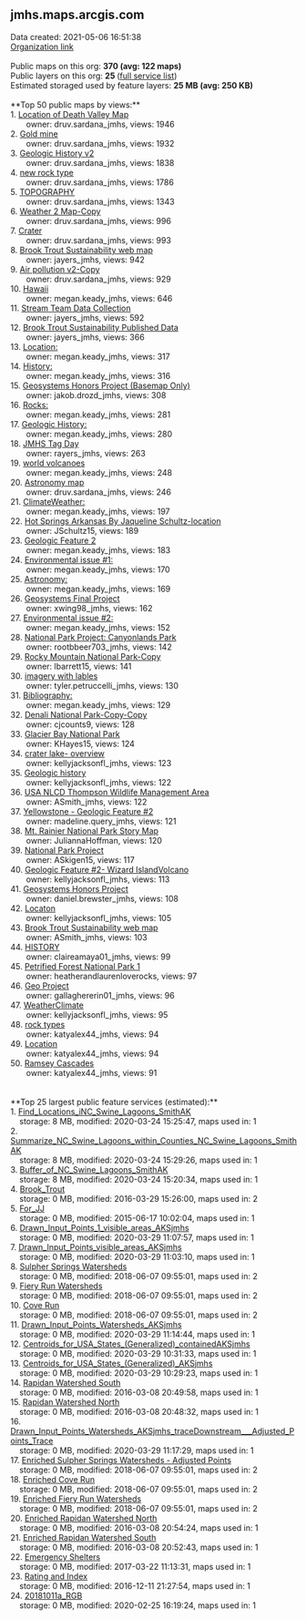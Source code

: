 <h2>jmhs.maps.arcgis.com</h2> Data created: 2021-05-06 16:51:38 <br /><a target='new' href='https://jmhs.maps.arcgis.com'>Organization link</a><br /><br />Public maps on this org: <b>370 (avg: 122 maps)</b><br />Public layers on this org: <b>25 </b>(<a target='new' href='https://services.arcgis.com/kEp1uXh3oRyaQ3ns/ArcGIS/rest/services'>full service list</a>)<br />Estimated storaged used by feature layers: <b>25 MB (avg: 250 KB)</b><br /><br />**Top 50 public maps by views:**<br />  1. <a target='new' href='https://www.arcgis.com/home/item.html?id=10625fa025dd4556ad7b9872dd44f938'>Location of Death Valley Map</a> <br />  &nbsp;&nbsp;&nbsp;&nbsp; &nbsp;&nbsp;owner: druv.sardana_jmhs, views: 1946<br />  2. <a target='new' href='https://www.arcgis.com/home/item.html?id=3d4ae4e2ec204bff8feeabf91fa032d0'>Gold mine</a> <br />  &nbsp;&nbsp;&nbsp;&nbsp; &nbsp;&nbsp;owner: druv.sardana_jmhs, views: 1932<br />  3. <a target='new' href='https://www.arcgis.com/home/item.html?id=d3876fb42b654058a9163ece9e8640cb'>Geologic History v2</a> <br />  &nbsp;&nbsp;&nbsp;&nbsp; &nbsp;&nbsp;owner: druv.sardana_jmhs, views: 1838<br />  4. <a target='new' href='https://www.arcgis.com/home/item.html?id=a2c1c1a3fae548438191bad5bb733dd1'>new rock type</a> <br />  &nbsp;&nbsp;&nbsp;&nbsp; &nbsp;&nbsp;owner: druv.sardana_jmhs, views: 1786<br />  5. <a target='new' href='https://www.arcgis.com/home/item.html?id=93ae617a81aa41ea9f2d2daaac6e2cf6'>TOPOGRAPHY</a> <br />  &nbsp;&nbsp;&nbsp;&nbsp; &nbsp;&nbsp;owner: druv.sardana_jmhs, views: 1343<br />  6. <a target='new' href='https://www.arcgis.com/home/item.html?id=eb1baaba71f842339b81b1fcc418f881'>Weather 2 Map-Copy</a> <br />  &nbsp;&nbsp;&nbsp;&nbsp; &nbsp;&nbsp;owner: druv.sardana_jmhs, views: 996<br />  7. <a target='new' href='https://www.arcgis.com/home/item.html?id=abe2910f5131460e8284b6fe295813e6'>Crater</a> <br />  &nbsp;&nbsp;&nbsp;&nbsp; &nbsp;&nbsp;owner: druv.sardana_jmhs, views: 993<br />  8. <a target='new' href='https://www.arcgis.com/home/item.html?id=809f8daa97de42ae9367b078cc2bbc31'>Brook Trout Sustainability web map</a> <br />  &nbsp;&nbsp;&nbsp;&nbsp; &nbsp;&nbsp;owner: jayers_jmhs, views: 942<br />  9. <a target='new' href='https://www.arcgis.com/home/item.html?id=9bcecdbc768e4816b50910d1bbc188b0'>Air pollution v2-Copy</a> <br />  &nbsp;&nbsp;&nbsp;&nbsp; &nbsp;&nbsp;owner: druv.sardana_jmhs, views: 929<br />  10. <a target='new' href='https://www.arcgis.com/home/item.html?id=d64b674b01264af990edb86948dd7114'>Hawaii</a> <br />  &nbsp;&nbsp;&nbsp;&nbsp; &nbsp;&nbsp;owner: megan.keady_jmhs, views: 646<br />  11. <a target='new' href='https://www.arcgis.com/home/item.html?id=237459d7e33042ea94e99fc473406d26'>Stream Team Data Collection</a> <br />  &nbsp;&nbsp;&nbsp;&nbsp; &nbsp;&nbsp;owner: jayers_jmhs, views: 592<br />  12. <a target='new' href='https://www.arcgis.com/home/item.html?id=cba454ea6fb44720a26338902eb3387c'>Brook Trout Sustainability Published Data</a> <br />  &nbsp;&nbsp;&nbsp;&nbsp; &nbsp;&nbsp;owner: jayers_jmhs, views: 366<br />  13. <a target='new' href='https://www.arcgis.com/home/item.html?id=bdc4fa92ec9c41d397650389806067db'>Location:</a> <br />  &nbsp;&nbsp;&nbsp;&nbsp; &nbsp;&nbsp;owner: megan.keady_jmhs, views: 317<br />  14. <a target='new' href='https://www.arcgis.com/home/item.html?id=1fe2666801e2468ab66ba3b6c00c2c1b'>History:</a> <br />  &nbsp;&nbsp;&nbsp;&nbsp; &nbsp;&nbsp;owner: megan.keady_jmhs, views: 316<br />  15. <a target='new' href='https://www.arcgis.com/home/item.html?id=34f204d379bb4bcb941c79936f37fadf'>Geosystems Honors Project (Basemap Only)</a> <br />  &nbsp;&nbsp;&nbsp;&nbsp; &nbsp;&nbsp;owner: jakob.drozd_jmhs, views: 308<br />  16. <a target='new' href='https://www.arcgis.com/home/item.html?id=a412689a1683428da6bf3991e8fd9490'>Rocks: </a> <br />  &nbsp;&nbsp;&nbsp;&nbsp; &nbsp;&nbsp;owner: megan.keady_jmhs, views: 281<br />  17. <a target='new' href='https://www.arcgis.com/home/item.html?id=3c71b23230a74cdeb801ae05ea391eee'>Geologic History:</a> <br />  &nbsp;&nbsp;&nbsp;&nbsp; &nbsp;&nbsp;owner: megan.keady_jmhs, views: 280<br />  18. <a target='new' href='https://www.arcgis.com/home/item.html?id=03411d85b012463c811a240902bcd295'>JMHS Tag Day</a> <br />  &nbsp;&nbsp;&nbsp;&nbsp; &nbsp;&nbsp;owner: rayers_jmhs, views: 263<br />  19. <a target='new' href='https://www.arcgis.com/home/item.html?id=8da16d4f42c049f1ba60cee7b056423a'>world volcanoes</a> <br />  &nbsp;&nbsp;&nbsp;&nbsp; &nbsp;&nbsp;owner: megan.keady_jmhs, views: 248<br />  20. <a target='new' href='https://www.arcgis.com/home/item.html?id=aac098af3d3644fea1e92f950a269b2f'>Astronomy map</a> <br />  &nbsp;&nbsp;&nbsp;&nbsp; &nbsp;&nbsp;owner: druv.sardana_jmhs, views: 246<br />  21. <a target='new' href='https://www.arcgis.com/home/item.html?id=a254ff7f758643c6ad66e636be117bb6'>ClimateWeather:</a> <br />  &nbsp;&nbsp;&nbsp;&nbsp; &nbsp;&nbsp;owner: megan.keady_jmhs, views: 197<br />  22. <a target='new' href='https://www.arcgis.com/home/item.html?id=b37ecbe22c6f42c3bfef63542352d36c'>Hot Springs Arkansas By Jaqueline Schultz-location</a> <br />  &nbsp;&nbsp;&nbsp;&nbsp; &nbsp;&nbsp;owner: JSchultz15, views: 189<br />  23. <a target='new' href='https://www.arcgis.com/home/item.html?id=39d45ee46f61412f96f850fc8a937777'>Geologic Feature 2</a> <br />  &nbsp;&nbsp;&nbsp;&nbsp; &nbsp;&nbsp;owner: megan.keady_jmhs, views: 183<br />  24. <a target='new' href='https://www.arcgis.com/home/item.html?id=0e3f3d61d69c4d16aae2c0b36987ba23'>Environmental issue #1:</a> <br />  &nbsp;&nbsp;&nbsp;&nbsp; &nbsp;&nbsp;owner: megan.keady_jmhs, views: 170<br />  25. <a target='new' href='https://www.arcgis.com/home/item.html?id=7c1170286718423bba6c5b8d0274a7b8'>Astronomy:</a> <br />  &nbsp;&nbsp;&nbsp;&nbsp; &nbsp;&nbsp;owner: megan.keady_jmhs, views: 169<br />  26. <a target='new' href='https://www.arcgis.com/home/item.html?id=e5ad3395dc584fe58c783d2c7fde66be'>Geosystems Final Project</a> <br />  &nbsp;&nbsp;&nbsp;&nbsp; &nbsp;&nbsp;owner: xwing98_jmhs, views: 162<br />  27. <a target='new' href='https://www.arcgis.com/home/item.html?id=964e100d218a47888ad94cbe236107ce'>Environmental issue #2:</a> <br />  &nbsp;&nbsp;&nbsp;&nbsp; &nbsp;&nbsp;owner: megan.keady_jmhs, views: 152<br />  28. <a target='new' href='https://www.arcgis.com/home/item.html?id=0593090d2e1b41aa8b5605a8b33337be'>National Park Project: Canyonlands Park</a> <br />  &nbsp;&nbsp;&nbsp;&nbsp; &nbsp;&nbsp;owner: rootbbeer703_jmhs, views: 142<br />  29. <a target='new' href='https://www.arcgis.com/home/item.html?id=f9f6605ec6394de7a663a7b44b158c0a'>Rocky Mountain National Park-Copy</a> <br />  &nbsp;&nbsp;&nbsp;&nbsp; &nbsp;&nbsp;owner: lbarrett15, views: 141<br />  30. <a target='new' href='https://www.arcgis.com/home/item.html?id=90f6e2fc80dd4c24a0a757417960425a'>imagery with lables</a> <br />  &nbsp;&nbsp;&nbsp;&nbsp; &nbsp;&nbsp;owner: tyler.petruccelli_jmhs, views: 130<br />  31. <a target='new' href='https://www.arcgis.com/home/item.html?id=26ed085cb53a47a2bb0ad8b3db66e90c'>Bibliography:</a> <br />  &nbsp;&nbsp;&nbsp;&nbsp; &nbsp;&nbsp;owner: megan.keady_jmhs, views: 129<br />  32. <a target='new' href='https://www.arcgis.com/home/item.html?id=43dfbd14502a42a28f538697cc74da94'>Denali National Park-Copy-Copy</a> <br />  &nbsp;&nbsp;&nbsp;&nbsp; &nbsp;&nbsp;owner: cjcounts9, views: 128<br />  33. <a target='new' href='https://www.arcgis.com/home/item.html?id=8e0553613adb475f9d8ac009af28dbe8'>Glacier Bay National Park</a> <br />  &nbsp;&nbsp;&nbsp;&nbsp; &nbsp;&nbsp;owner: KHayes15, views: 124<br />  34. <a target='new' href='https://www.arcgis.com/home/item.html?id=bff72502935c48e5861e4eff79fd9d1d'>crater lake- overview</a> <br />  &nbsp;&nbsp;&nbsp;&nbsp; &nbsp;&nbsp;owner: kellyjacksonfl_jmhs, views: 123<br />  35. <a target='new' href='https://www.arcgis.com/home/item.html?id=c6d17058358349cb84c4cf9177ce82e3'>Geologic history</a> <br />  &nbsp;&nbsp;&nbsp;&nbsp; &nbsp;&nbsp;owner: kellyjacksonfl_jmhs, views: 122<br />  36. <a target='new' href='https://www.arcgis.com/home/item.html?id=773af80a2199452cb1a90d74adc7ad73'>USA NLCD Thompson Wildlife Management Area</a> <br />  &nbsp;&nbsp;&nbsp;&nbsp; &nbsp;&nbsp;owner: ASmith_jmhs, views: 122<br />  37. <a target='new' href='https://www.arcgis.com/home/item.html?id=1e55c0ff8dff4b52baf6fb1d8dab1020'>Yellowstone - Geologic Feature #2</a> <br />  &nbsp;&nbsp;&nbsp;&nbsp; &nbsp;&nbsp;owner: madeline.query_jmhs, views: 121<br />  38. <a target='new' href='https://www.arcgis.com/home/item.html?id=2debfd7ee27a48c097357d62cd130174'>Mt. Rainier National Park Story Map</a> <br />  &nbsp;&nbsp;&nbsp;&nbsp; &nbsp;&nbsp;owner: JuliannaHoffman, views: 120<br />  39. <a target='new' href='https://www.arcgis.com/home/item.html?id=fb57b01c281f43f38c9eb9392182d7e6'>National Park Project</a> <br />  &nbsp;&nbsp;&nbsp;&nbsp; &nbsp;&nbsp;owner: ASkigen15, views: 117<br />  40. <a target='new' href='https://www.arcgis.com/home/item.html?id=751b7cea6f064617bcfc1ab1528b3964'>Geologic Feature #2- Wizard IslandVolcano</a> <br />  &nbsp;&nbsp;&nbsp;&nbsp; &nbsp;&nbsp;owner: kellyjacksonfl_jmhs, views: 113<br />  41. <a target='new' href='https://www.arcgis.com/home/item.html?id=e332dcd1dad749559fb13979519a1d43'>Geosystems Honors Project</a> <br />  &nbsp;&nbsp;&nbsp;&nbsp; &nbsp;&nbsp;owner: daniel.brewster_jmhs, views: 108<br />  42. <a target='new' href='https://www.arcgis.com/home/item.html?id=13c11d6cf0134ed39155b1e013b4d0d3'>Locaton</a> <br />  &nbsp;&nbsp;&nbsp;&nbsp; &nbsp;&nbsp;owner: kellyjacksonfl_jmhs, views: 105<br />  43. <a target='new' href='https://www.arcgis.com/home/item.html?id=919ddc4b5e8a49a59c506bbd89fbdba6'>Brook Trout Sustainability web map</a> <br />  &nbsp;&nbsp;&nbsp;&nbsp; &nbsp;&nbsp;owner: ASmith_jmhs, views: 103<br />  44. <a target='new' href='https://www.arcgis.com/home/item.html?id=7a70b7fc67a74973a89f5bd172197a94'>HISTORY</a> <br />  &nbsp;&nbsp;&nbsp;&nbsp; &nbsp;&nbsp;owner: claireamaya01_jmhs, views: 99<br />  45. <a target='new' href='https://www.arcgis.com/home/item.html?id=f260aaed35bd4dfabd0c987850a66520'>Petrified Forest National Park 1</a> <br />  &nbsp;&nbsp;&nbsp;&nbsp; &nbsp;&nbsp;owner: heatherandlaurenloverocks, views: 97<br />  46. <a target='new' href='https://www.arcgis.com/home/item.html?id=8bf6535d7bac47a7bc4f5cdb8f588fe3'>Geo Project</a> <br />  &nbsp;&nbsp;&nbsp;&nbsp; &nbsp;&nbsp;owner: gallaghererin01_jmhs, views: 96<br />  47. <a target='new' href='https://www.arcgis.com/home/item.html?id=098dcb1b4f3f427ca1ddf9917f9a7473'>WeatherClimate</a> <br />  &nbsp;&nbsp;&nbsp;&nbsp; &nbsp;&nbsp;owner: kellyjacksonfl_jmhs, views: 95<br />  48. <a target='new' href='https://www.arcgis.com/home/item.html?id=348c16ea80cf4f408042122b7de6007d'>rock types</a> <br />  &nbsp;&nbsp;&nbsp;&nbsp; &nbsp;&nbsp;owner: katyalex44_jmhs, views: 94<br />  49. <a target='new' href='https://www.arcgis.com/home/item.html?id=fd4f57e06b544c93b07e1d86a3d90a8f'>Location</a> <br />  &nbsp;&nbsp;&nbsp;&nbsp; &nbsp;&nbsp;owner: katyalex44_jmhs, views: 94<br />  50. <a target='new' href='https://www.arcgis.com/home/item.html?id=64dc0a550f574b22bdd8700c234ca133'>Ramsey Cascades </a> <br />  &nbsp;&nbsp;&nbsp;&nbsp; &nbsp;&nbsp;owner: katyalex44_jmhs, views: 91<br /><br /><br />**Top 25 largest public feature services (estimated):**<br /> 1. <a target='new' href='https://www.arcgis.com/home/item.html?id=69061192ad774be58c8c37ab454dfa8d'>Find_Locations_iNC_Swine_Lagoons_SmithAK</a><br /> &nbsp;&nbsp;&nbsp;&nbsp;storage: 8 MB, modified: 2020-03-24 15:25:47, maps used in: 1<br /> 2. <a target='new' href='https://www.arcgis.com/home/item.html?id=5c93f51538e44833b4595bf1f5d641de'>Summarize_NC_Swine_Lagoons_within_Counties_NC_Swine_Lagoons_SmithAK</a><br /> &nbsp;&nbsp;&nbsp;&nbsp;storage: 8 MB, modified: 2020-03-24 15:29:26, maps used in: 1<br /> 3. <a target='new' href='https://www.arcgis.com/home/item.html?id=a70364a49ee5405287b76d0758dae73e'>Buffer_of_NC_Swine_Lagoons_SmithAK</a><br /> &nbsp;&nbsp;&nbsp;&nbsp;storage: 8 MB, modified: 2020-03-24 15:20:34, maps used in: 1<br /> 4. <a target='new' href='https://www.arcgis.com/home/item.html?id=4077823038d14a5fa0447741e88033b3'>Brook_Trout</a><br /> &nbsp;&nbsp;&nbsp;&nbsp;storage: 0 MB, modified: 2016-03-29 15:26:00, maps used in: 2<br /> 5. <a target='new' href='https://www.arcgis.com/home/item.html?id=1e940e3cc394477fb6f1b326291efc37'>For_JJ</a><br /> &nbsp;&nbsp;&nbsp;&nbsp;storage: 0 MB, modified: 2015-06-17 10:02:04, maps used in: 1<br /> 6. <a target='new' href='https://www.arcgis.com/home/item.html?id=5e465b08901c434192d4b963ee6a25b1'>Drawn_Input_Points_1_visible_areas_AKSjmhs</a><br /> &nbsp;&nbsp;&nbsp;&nbsp;storage: 0 MB, modified: 2020-03-29 11:07:57, maps used in: 1<br /> 7. <a target='new' href='https://www.arcgis.com/home/item.html?id=056858cd4d33404788d6927cec2f6756'>Drawn_Input_Points_visible_areas_AKSjmhs</a><br /> &nbsp;&nbsp;&nbsp;&nbsp;storage: 0 MB, modified: 2020-03-29 11:03:10, maps used in: 1<br /> 8. <a target='new' href='https://www.arcgis.com/home/item.html?id=e710383c162a47288d7e95de8e2b33d4'>Sulpher Springs Watersheds</a><br /> &nbsp;&nbsp;&nbsp;&nbsp;storage: 0 MB, modified: 2018-06-07 09:55:01, maps used in: 2<br /> 9. <a target='new' href='https://www.arcgis.com/home/item.html?id=93a2bc5ea092472fb4f876e0e722896b'>Fiery Run Watersheds</a><br /> &nbsp;&nbsp;&nbsp;&nbsp;storage: 0 MB, modified: 2018-06-07 09:55:01, maps used in: 2<br /> 10. <a target='new' href='https://www.arcgis.com/home/item.html?id=6173627c6563413c8e9cabd0544d4f1c'>Cove Run</a><br /> &nbsp;&nbsp;&nbsp;&nbsp;storage: 0 MB, modified: 2018-06-07 09:55:01, maps used in: 2<br /> 11. <a target='new' href='https://www.arcgis.com/home/item.html?id=c6e1706b222b4937ba8987e6174dbfab'>Drawn_Input_Points_Watersheds_AKSjmhs</a><br /> &nbsp;&nbsp;&nbsp;&nbsp;storage: 0 MB, modified: 2020-03-29 11:14:44, maps used in: 1<br /> 12. <a target='new' href='https://www.arcgis.com/home/item.html?id=dae89033eae54f32827a42469388ffa3'>Centroids_for_USA_States_(Generalized)_containedAKSjmhs</a><br /> &nbsp;&nbsp;&nbsp;&nbsp;storage: 0 MB, modified: 2020-03-29 10:31:33, maps used in: 1<br /> 13. <a target='new' href='https://www.arcgis.com/home/item.html?id=88e3945d4b4d4e12ace292530f0d64f5'>Centroids_for_USA_States_(Generalized)_AKSjmhs</a><br /> &nbsp;&nbsp;&nbsp;&nbsp;storage: 0 MB, modified: 2020-03-29 10:29:23, maps used in: 1<br /> 14. <a target='new' href='https://www.arcgis.com/home/item.html?id=3ea602083fed4cba9f989f475e8b2312'>Rapidan Watershed South</a><br /> &nbsp;&nbsp;&nbsp;&nbsp;storage: 0 MB, modified: 2016-03-08 20:49:58, maps used in: 1<br /> 15. <a target='new' href='https://www.arcgis.com/home/item.html?id=40491a9f0fc5491c855fe34afa4b1fd8'>Rapidan Watershed North</a><br /> &nbsp;&nbsp;&nbsp;&nbsp;storage: 0 MB, modified: 2016-03-08 20:48:32, maps used in: 1<br /> 16. <a target='new' href='https://www.arcgis.com/home/item.html?id=397eeae2d965429d8db08d6f95a157f0'>Drawn_Input_Points_Watersheds_AKSjmhs_traceDownstream___Adjusted_Points_Trace</a><br /> &nbsp;&nbsp;&nbsp;&nbsp;storage: 0 MB, modified: 2020-03-29 11:17:29, maps used in: 1<br /> 17. <a target='new' href='https://www.arcgis.com/home/item.html?id=5a918783128c432cbb57e41930c15a52'>Enriched Sulpher Springs Watersheds - Adjusted Points</a><br /> &nbsp;&nbsp;&nbsp;&nbsp;storage: 0 MB, modified: 2018-06-07 09:55:01, maps used in: 2<br /> 18. <a target='new' href='https://www.arcgis.com/home/item.html?id=16e7a5ee644b42f9998201fb1f8bc985'>Enriched Cove Run</a><br /> &nbsp;&nbsp;&nbsp;&nbsp;storage: 0 MB, modified: 2018-06-07 09:55:01, maps used in: 2<br /> 19. <a target='new' href='https://www.arcgis.com/home/item.html?id=9192fd27e3704fcfab54dbce88b2bc77'>Enriched Fiery Run Watersheds</a><br /> &nbsp;&nbsp;&nbsp;&nbsp;storage: 0 MB, modified: 2018-06-07 09:55:01, maps used in: 2<br /> 20. <a target='new' href='https://www.arcgis.com/home/item.html?id=7dc37b28637b4f1bb851b9884d4bfcc1'>Enriched Rapidan Watershed North</a><br /> &nbsp;&nbsp;&nbsp;&nbsp;storage: 0 MB, modified: 2016-03-08 20:54:24, maps used in: 1<br /> 21. <a target='new' href='https://www.arcgis.com/home/item.html?id=15cde780468448a4b1265922cedcacb5'>Enriched Rapidan Watershed South</a><br /> &nbsp;&nbsp;&nbsp;&nbsp;storage: 0 MB, modified: 2016-03-08 20:52:43, maps used in: 1<br /> 22. <a target='new' href='https://www.arcgis.com/home/item.html?id=a7db26cf418e401d9a8998ce2b155601'>Emergency Shelters</a><br /> &nbsp;&nbsp;&nbsp;&nbsp;storage: 0 MB, modified: 2017-03-22 11:13:31, maps used in: 1<br /> 23. <a target='new' href='https://www.arcgis.com/home/item.html?id=43d0770079af4ef49d850032e730b1bc'>Rating and Index</a><br /> &nbsp;&nbsp;&nbsp;&nbsp;storage: 0 MB, modified: 2016-12-11 21:27:54, maps used in: 1<br /> 24. <a target='new' href='https://www.arcgis.com/home/item.html?id=63a968cc381a46f780251f6d3a6eaa06'>20181011a_RGB</a><br /> &nbsp;&nbsp;&nbsp;&nbsp;storage: 0 MB, modified: 2020-02-25 16:19:24, maps used in: 1<br />